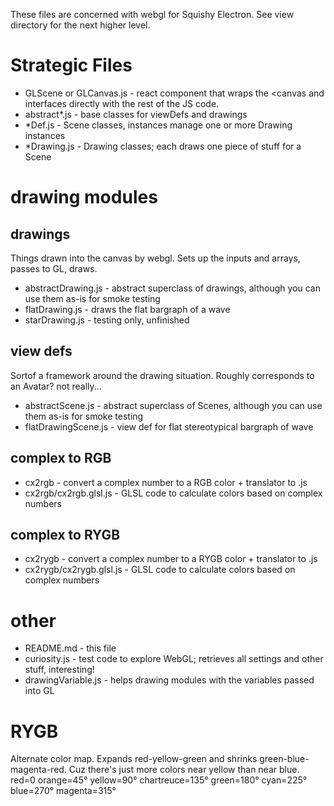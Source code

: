 These files are concerned with webgl for Squishy Electron.  See view directory for the next higher level.


# Strategic Files

* GLScene or GLCanvas.js - react component that wraps the <canvas and interfaces directly with the rest of the JS code.
* abstract*.js - base classes for viewDefs and drawings
* *Def.js - Scene classes, instances manage one or more Drawing instances
* *Drawing.js - Drawing classes; each draws one piece of stuff for a Scene


# drawing modules

## drawings
Things drawn into the canvas by webgl.
Sets up the inputs and arrays, passes to GL, draws.
* abstractDrawing.js - abstract superclass of drawings, although you can use them as-is for smoke testing
* flatDrawing.js - draws the flat bargraph of a wave
* starDrawing.js - testing only, unfinished

## view defs
Sortof a framework around the drawing situation.
Roughly corresponds to an Avatar?  not really...
* abstractScene.js  - abstract superclass of Scenes, although you can use them as-is for smoke testing
* flatDrawingScene.js - view def for flat stereotypical bargraph of wave

## complex to RGB
* cx2rgb - convert a complex number to a RGB color + translator to .js
* cx2rgb/cx2rgb.glsl.js - GLSL code to calculate colors based on complex numbers

## complex to RYGB
* cx2rygb - convert a complex number to a RYGB color + translator to .js
* cx2rygb/cx2rygb.glsl.js - GLSL code to calculate colors based on complex numbers

# other
* README.md - this file
* curiosity.js - test code to explore WebGL; retrieves all settings and other stuff, interesting!
* drawingVariable.js - helps drawing modules with the variables passed into GL


# RYGB
Alternate color map.  Expands red-yellow-green and shrinks green-blue-magenta-red.
Cuz there's just more colors near yellow than near blue.
red=0  orange=45°  yellow=90° chartreuce=135° green=180°
cyan=225° blue=270° magenta=315°


